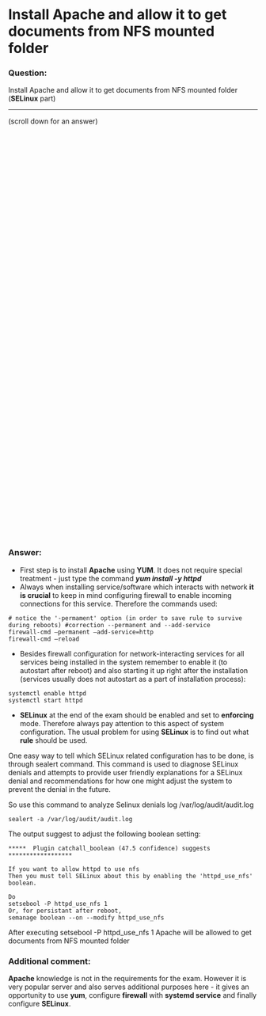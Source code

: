 # Install Apache and allow it to get documents from NFS mounted folder 

### Question:
Install Apache and allow it to get documents from NFS mounted folder (**SELinux** part)

***
(scroll down for an answer)

<br/><br/><br/><br/><br/><br/><br/><br/><br/><br/><br/><br/><br/><br/><br/><br/><br/><br/><br/><br/><br/><br/><br/><br/>
<br/><br/><br/><br/><br/><br/><br/><br/><br/><br/><br/><br/><br/><br/><br/><br/><br/><br/><br/><br/><br/><br/><br/><br/>

### Answer:

* First step is to install **Apache** using **YUM**. It does not require special treatment - just type the command ***yum install -y httpd***
* Always when installing service/software which interacts with network **it is crucial** to keep in mind configuring firewall to enable incoming
connections for this service. Therefore the commands used:

```
# notice the '-permament' option (in order to save rule to survive during reboots) #correction --permanent and --add-service
firewall-cmd –permanent –add-service=http
firewall-cmd –reload
```

* Besides firewall configuration for network-interacting services for all services being installed in the system remember to enable it (to autostart after reboot)
and also starting it up right after the installation (services usually does not autostart as a part of installation process):

```
systemctl enable httpd
systemctl start httpd
```

* **SELinux** at the end of the exam should be enabled and set to **enforcing** mode. Therefore always pay attention to this aspect of system
configuration. The usual problem for using **SELinux** is to find out what **rule** should be used. 

One easy way to tell which SELinux related configuration has to be done, is through sealert command. This command is used to diagnose SELinux 
denials and attempts to provide user friendly explanations for a SELinux denial  and  recommendations for how one might adjust the system to 
prevent the denial in the future.
       
So use this command to analyze Selinux denials log /var/log/audit/audit.log
```
sealert -a /var/log/audit/audit.log
```

The output suggest to adjust the following boolean setting:

```
*****  Plugin catchall_boolean (47.5 confidence) suggests   ******************

If you want to allow httpd to use nfs
Then you must tell SELinux about this by enabling the 'httpd_use_nfs' boolean.

Do
setsebool -P httpd_use_nfs 1
Or, for persistant after reboot,
semanage boolean --on --modify httpd_use_nfs
```

After executing setsebool -P httpd_use_nfs 1 Apache will be allowed to get documents from NFS mounted folder 



### Additional comment:

**Apache** knowledge is not in the requirements for the exam. However it is very popular server and also serves additional purposes here - 
it gives an opportunity to use **yum**, configure **firewall** with **systemd service** and finally configure **SELinux**.
<br />
